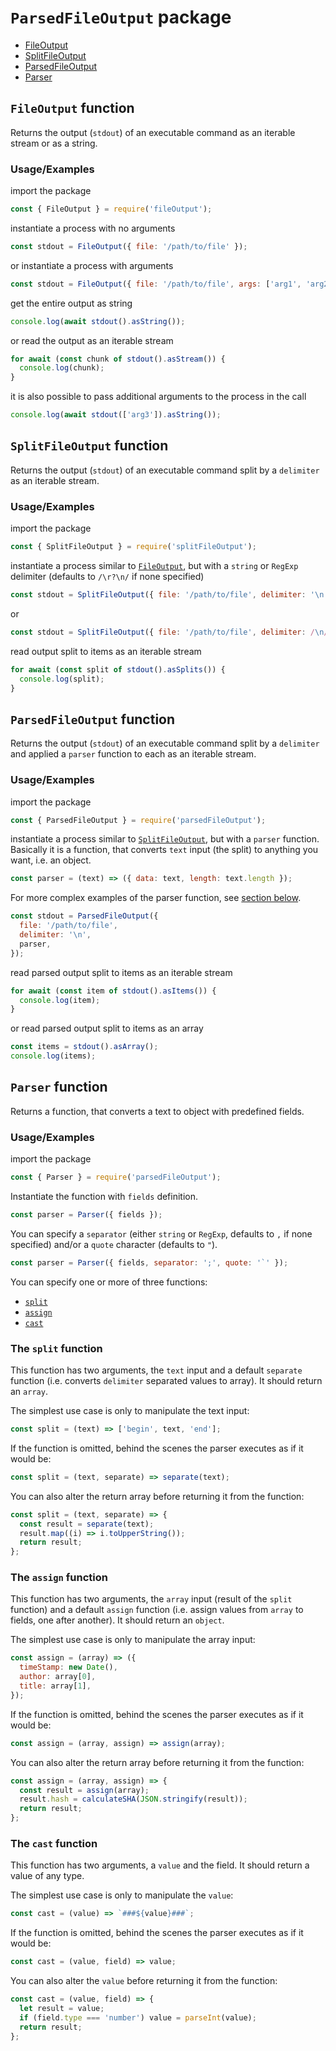 # `ParsedFileOutput` package

- [FileOutput](#file-output)
- [SplitFileOutput](#split-file-output)
- [ParsedFileOutput](#parsed-file-output)
- [Parser](#parser)

<a name="file-output"></a>

## `FileOutput` function

Returns the output (`stdout`) of an executable command as an iterable stream or as a string.

### Usage/Examples

import the package

```javascript
const { FileOutput } = require('fileOutput');
```

instantiate a process with no arguments

```javascript
const stdout = FileOutput({ file: '/path/to/file' });
```

or instantiate a process with arguments

```javascript
const stdout = FileOutput({ file: '/path/to/file', args: ['arg1', 'arg2'] });
```

get the entire output as string

```javascript
console.log(await stdout().asString());
```

or read the output as an iterable stream

```javascript
for await (const chunk of stdout().asStream()) {
  console.log(chunk);
}
```

it is also possible to pass additional arguments to the process in the call

```javascript
console.log(await stdout(['arg3']).asString());
```

<a name="split-file-output"></a>

## `SplitFileOutput` function

Returns the output (`stdout`) of an executable command split by a `delimiter` as an iterable stream.

### Usage/Examples

import the package

```javascript
const { SplitFileOutput } = require('splitFileOutput');
```

instantiate a process similar to [`FileOutput`](#file-output), but with a `string` or `RegExp` delimiter (defaults to `/\r?\n/` if none specified)

```javascript
const stdout = SplitFileOutput({ file: '/path/to/file', delimiter: '\n' });
```

or

```javascript
const stdout = SplitFileOutput({ file: '/path/to/file', delimiter: /\n/ });
```

read output split to items as an iterable stream

```javascript
for await (const split of stdout().asSplits()) {
  console.log(split);
}
```

<a name="parsed-file-output"></a>

## `ParsedFileOutput` function

Returns the output (`stdout`) of an executable command split by a `delimiter` and applied a `parser` function to each as an iterable stream.

### Usage/Examples

import the package

```javascript
const { ParsedFileOutput } = require('parsedFileOutput');
```

instantiate a process similar to [`SplitFileOutput`](#split-file-output), but with a `parser` function. Basically it is a function, that converts `text` input (the split) to anything you want, i.e. an object.

```javascript
const parser = (text) => ({ data: text, length: text.length });
```

For more complex examples of the parser function, see [section below](#parser).

```javascript
const stdout = ParsedFileOutput({
  file: '/path/to/file',
  delimiter: '\n',
  parser,
});
```

read parsed output split to items as an iterable stream

```javascript
for await (const item of stdout().asItems()) {
  console.log(item);
}
```

or read parsed output split to items as an array

```javascript
const items = stdout().asArray();
console.log(items);
```

<a name="parser"></a>

## `Parser` function

Returns a function, that converts a text to object with predefined fields.

### Usage/Examples

import the package

```javascript
const { Parser } = require('parsedFileOutput');
```

Instantiate the function with `fields` definition.

```javascript
const parser = Parser({ fields });
```

You can specify a `separator` (either `string` or `RegExp`, defaults to `,` if none specified) and/or a `quote` character (defaults to `"`).

```javascript
const parser = Parser({ fields, separator: ';', quote: '`' });
```

You can specify one or more of three functions:

- [`split`](#splt)
- [`assign`](#assign)
- [`cast`](#cast)

<a name="split"></a>

### The `split` function

This function has two arguments, the `text` input and a default `separate` function (i.e. converts `delimiter` separated values to array). It should return an `array`.

The simplest use case is only to manipulate the text input:

```javascript
const split = (text) => ['begin', text, 'end'];
```

If the function is omitted, behind the scenes the parser executes as if it would be:

```javascript
const split = (text, separate) => separate(text);
```

You can also alter the return array before returning it from the function:

```javascript
const split = (text, separate) => {
  const result = separate(text);
  result.map((i) => i.toUpperString());
  return result;
};
```

<a name="assign"></a>

### The `assign` function

This function has two arguments, the `array` input (result of the `split` function) and a default `assign` function (i.e. assign values from `array` to fields, one after another). It should return an `object`.

The simplest use case is only to manipulate the array input:

```javascript
const assign = (array) => ({
  timeStamp: new Date(),
  author: array[0],
  title: array[1],
});
```

If the function is omitted, behind the scenes the parser executes as if it would be:

```javascript
const assign = (array, assign) => assign(array);
```

You can also alter the return array before returning it from the function:

```javascript
const assign = (array, assign) => {
  const result = assign(array);
  result.hash = calculateSHA(JSON.stringify(result));
  return result;
};
```

<a name="cast"></a>

### The `cast` function

This function has two arguments, a `value` and the field. It should return a value of any type.

The simplest use case is only to manipulate the `value`:

```javascript
const cast = (value) => `###${value}###`;
```

If the function is omitted, behind the scenes the parser executes as if it would be:

```javascript
const cast = (value, field) => value;
```

You can also alter the `value` before returning it from the function:

```javascript
const cast = (value, field) => {
  let result = value;
  if (field.type === 'number') value = parseInt(value);
  return result;
};
```
